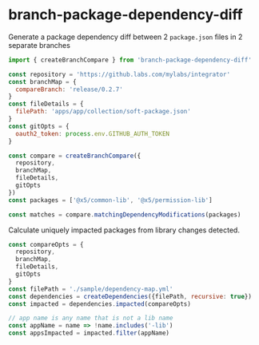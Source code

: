 # branch-package-dependency-diff

Generate a package dependency diff between 2 `package.json` files in 2 separate  branches

```js
import { createBranchCompare } from 'branch-package-dependency-diff'

const repository = 'https://github.labs.com/mylabs/integrator'
const branchMap = {
  compareBranch: 'release/0.2.7'
}
const fileDetails = {
  filePath: 'apps/app/collection/soft-package.json'
}
const gitOpts = {
  oauth2_token: process.env.GITHUB_AUTH_TOKEN
}

const compare = createBranchCompare({
  repository,
  branchMap,
  fileDetails,
  gitOpts
})
const packages = ['@x5/common-lib', '@x5/permission-lib']

const matches = compare.matchingDependencyModifications(packages)
```

Calculate uniquely impacted packages from library changes detected.

```js
const compareOpts = {
  repository,
  branchMap,
  fileDetails,
  gitOpts
}
const filePath = './sample/dependency-map.yml'
const dependencies = createDependencies({filePath, recursive: true})
const impacted = dependencies.impacted(compareOpts)

// app name is any name that is not a lib name
const appName = name => !name.includes('-lib')
const appsImpacted = impacted.filter(appName)
```
